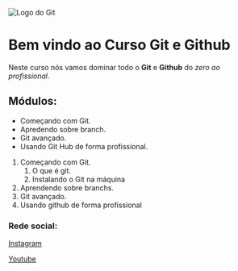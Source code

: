 ![Logo do Git](https://git-scm.com/images/logos/logomark-orange@2x.png)
# Bem vindo ao Curso Git e Github
Neste curso nós vamos dominar todo o **Git** e **Github** do _zero ao profissional_.

## Módulos:
* Começando com Git.
* Apredendo sobre branch.
* Git avançado.
* Usando Git Hub de forma profissional.

1. Começando com Git.
    1. O que é git.
    2. Instalando o Git na máquina
2. Aprendendo sobre branchs.
3. Git avançado.
4. Usando github de forma profissional

### Rede social:
[Instagram](https://instagram.com/sujeitoprogramador)

[Youtube](https://youtube.com/c/sujeitoprogramador)

